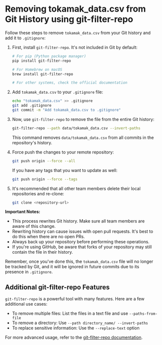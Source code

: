 # Removing tokamak_data.csv from Git History using git-filter-repo

Follow these steps to remove `tokamak_data.csv` from your Git history and add it to `.gitignore`:

1. First, install `git-filter-repo`. It's not included in Git by default:

   ```bash
   # For pip (Python package manager)
   pip install git-filter-repo

   # For Homebrew on macOS
   brew install git-filter-repo

   # For other systems, check the official documentation
   ```

2. Add `tokamak_data.csv` to your `.gitignore` file:

   ```bash
   echo "tokamak_data.csv" >> .gitignore
   git add .gitignore
   git commit -m "Add tokamak_data.csv to .gitignore"
   ```

3. Now, use `git-filter-repo` to remove the file from the entire Git history:

   ```bash
   git-filter-repo --path data/tokamak_data.csv --invert-paths
   ```

   This command removes `data/tokamak_data.csv` from all commits in the repository's history.

4. Force push the changes to your remote repository:

   ```bash
   git push origin --force --all
   ```

   If you have any tags that you want to update as well:

   ```bash
   git push origin --force --tags
   ```

5. It's recommended that all other team members delete their local repositories and re-clone:

   ```bash
   git clone <repository-url>
   ```

**Important Notes:**
- This process rewrites Git history. Make sure all team members are aware of this change.
- Rewriting history can cause issues with open pull requests. It's best to do this when there are no open PRs.
- Always back up your repository before performing these operations.
- If you're using GitHub, be aware that forks of your repository may still contain the file in their history.

Remember, once you've done this, the `tokamak_data.csv` file will no longer be tracked by Git, and it will be ignored in future commits due to its presence in `.gitignore`.

## Additional git-filter-repo Features

`git-filter-repo` is a powerful tool with many features. Here are a few additional use cases:

- To remove multiple files: List the files in a text file and use `--paths-from-file`
- To remove a directory: Use `--path directory_name/ --invert-paths`
- To replace sensitive information: Use the `--replace-text` option

For more advanced usage, refer to the [git-filter-repo documentation](https://github.com/newren/git-filter-repo/blob/main/Documentation/git-filter-repo.txt).